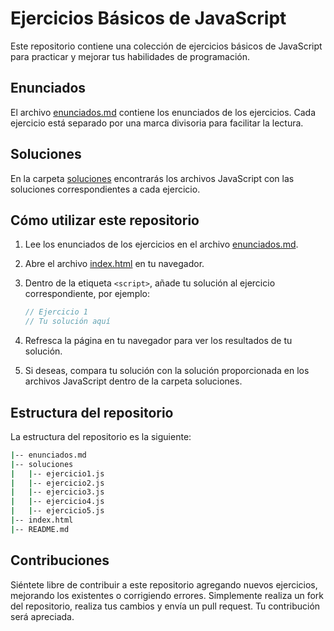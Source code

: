 # Ejercicios Básicos de JavaScript

Este repositorio contiene una colección de ejercicios básicos de JavaScript para practicar y mejorar tus habilidades de programación.

## Enunciados

El archivo [enunciados.md](enunciados.md) contiene los enunciados de los ejercicios. Cada ejercicio está separado por una marca divisoria para facilitar la lectura.

## Soluciones

En la carpeta [soluciones](soluciones/) encontrarás los archivos JavaScript con las soluciones correspondientes a cada ejercicio.

## Cómo utilizar este repositorio

1. Lee los enunciados de los ejercicios en el archivo [enunciados.md](enunciados.md).
2. Abre el archivo [index.html](index.html) en tu navegador.
3. Dentro de la etiqueta `<script>`, añade tu solución al ejercicio correspondiente, por ejemplo:

   ```javascript
   // Ejercicio 1
   // Tu solución aquí
   ```
4. Refresca la página en tu navegador para ver los resultados de tu solución.
5. Si deseas, compara tu solución con la solución proporcionada en los archivos JavaScript dentro de la carpeta soluciones.

## Estructura del repositorio
La estructura del repositorio es la siguiente:

```bash
|-- enunciados.md
|-- soluciones
|   |-- ejercicio1.js
|   |-- ejercicio2.js
|   |-- ejercicio3.js
|   |-- ejercicio4.js
|   |-- ejercicio5.js
|-- index.html
|-- README.md
```

## Contribuciones
Siéntete libre de contribuir a este repositorio agregando nuevos ejercicios, mejorando los existentes o corrigiendo errores. Simplemente realiza un fork del repositorio, realiza tus cambios y envía un pull request. Tu contribución será apreciada.